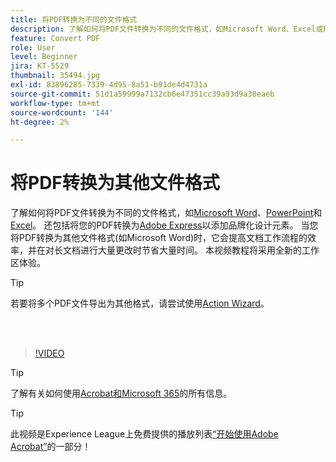 ```yaml
---
title: 将PDF转换为不同的文件格式
description: 了解如何将PDF文件转换为不同的文件格式，如Microsoft Word、Excel或PowerPoint
feature: Convert PDF
role: User
level: Beginner
jira: KT-5529
thumbnail: 35494.jpg
exl-id: 83896285-7339-4d95-8a51-b91de4d4731a
source-git-commit: 51d1a59999a7132cb6e47351cc39a93d9a38eaeb
workflow-type: tm+mt
source-wordcount: '144'
ht-degree: 2%

---
```


# 将PDF转换为其他文件格式

了解如何将PDF文件转换为不同的文件格式，如[Microsoft Word](https://www.adobe.com/acrobat/online/pdf-to-word.html)、[PowerPoint](https://www.adobe.com/acrobat/online/pdf-to-ppt.html)和[Excel](https://www.adobe.com/acrobat/online/pdf-to-excel.html)。 还包括将您的PDF转换为[Adobe Express](https://express.adobe.com)以添加品牌化设计元素。 当您将PDF转换为其他文件格式(如Microsoft Word)时，它会提高文档工作流程的效率，并在对长文档进行大量更改时节省大量时间。 本视频教程将采用全新的工作区体验。

>[!TIP]
>
>若要将多个PDF文件导出为其他格式，请尝试使用[Action Wizard](../advanced-tasks/action.md)。

<br> 

>[!VIDEO](https://video.tv.adobe.com/v/35494?quality=12&learn=on&hidetitle=true)

>[!TIP]
>
>了解有关如何使用[Acrobat和Microsoft 365](../integrate/integrate-overview.md)的所有信息。

>[!TIP]
>
>此视频是Experience League上免费提供的播放列表[“开始使用Adobe Acrobat”](https://experienceleague.adobe.com/en/playlists/acrobat-get-started-business-users)的一部分！
